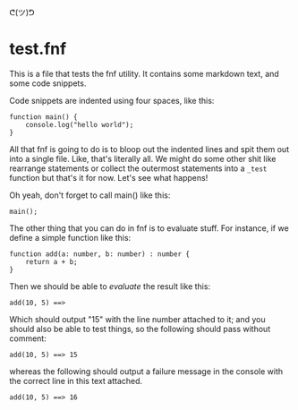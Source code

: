 ᕦ(ツ)ᕤ
# test.fnf

This is a file that tests the fnf utility. It contains some markdown text, and some code snippets.

Code snippets are indented using four spaces, like this:

    function main() {
        console.log("hello world");
    }

All that fnf is going to do is to bloop out the indented lines and spit them out into a single file. Like, that's literally all. We might do some other shit like rearrange statements or collect the outermost statements into a `_test` function but that's it for now. Let's see what happens!

Oh yeah, don't forget to call main() like this:

    main();

The other thing that you can do in fnf is to evaluate stuff. For instance, if we define a simple function like this:

    function add(a: number, b: number) : number {
        return a + b;
    }

Then we should be able to *evaluate* the result like this:

    add(10, 5) ==>

Which should output "15" with the line number attached to it; and you should also be able to test things, so the following should pass without comment:

    add(10, 5) ==> 15

whereas the following should output a failure message in the console with the correct line in this text attached.

    add(10, 5) ==> 16



